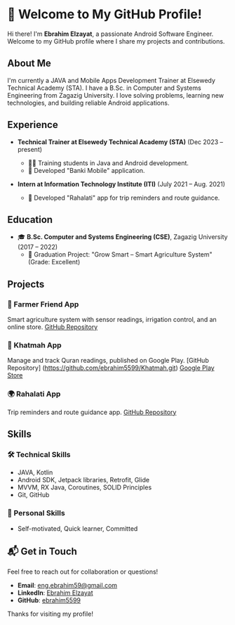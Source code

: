 # 👋 Welcome to My GitHub Profile!

Hi there! I'm **Ebrahim Elzayat**, a passionate Android Software Engineer. Welcome to my GitHub profile where I share my projects and contributions.

## About Me

I'm currently a JAVA and Mobile Apps Development Trainer at Elsewedy Technical Academy (STA). I have a B.Sc. in Computer and Systems Engineering from Zagazig University. I love solving problems, learning new technologies, and building reliable Android applications.

## Experience

- **Technical Trainer at Elsewedy Technical Academy (STA)** (Dec 2023 – present)
  - 👨‍🏫 Training students in Java and Android development.
  - 📱 Developed "Banki Mobile" application.

- **Intern at Information Technology Institute (ITI)** (July 2021 – Aug. 2021)
  - 🚀 Developed "Rahalati" app for trip reminders and route guidance.

## Education

- 🎓 **B.Sc. Computer and Systems Engineering (CSE)**, Zagazig University (2017 – 2022)
  - 🌟 Graduation Project: "Grow Smart – Smart Agriculture System" (Grade: Excellent)

## Projects

### 🌾 Farmer Friend App
Smart agriculture system with sensor readings, irrigation control, and an online store.
[GitHub Repository](https://github.com/ebrahim5599/Farmer-Friend)

### 📖 Khatmah App
Manage and track Quran readings, published on Google Play.
[GitHub Repository] (https://github.com/ebrahim5599/Khatmah.git)
[Google Play Store](https://play.google.com/store/apps/details?id=com.islamic.khatmah)

### 🌍 Rahalati App
Trip reminders and route guidance app.
[GitHub Repository](https://github.com/ebrahim5599/ITI-Final-Project)

## Skills

### 🛠️ Technical Skills
- JAVA, Kotlin
- Android SDK, Jetpack libraries, Retrofit, Glide
- MVVM, RX Java, Coroutines, SOLID Principles
- Git, GitHub

### 🌟 Personal Skills
- Self-motivated, Quick learner, Committed

## 📬 Get in Touch

Feel free to reach out for collaboration or questions!

- **Email**: [eng.ebrahim59@gmail.com](mailto:eng.ebrahim59@gmail.com)
- **LinkedIn**: [Ebrahim Elzayat](https://www.linkedin.com/in/ebrahim-elzayat59/)
- **GitHub**: [ebrahim5599](https://github.com/ebrahim5599)

Thanks for visiting my profile!
